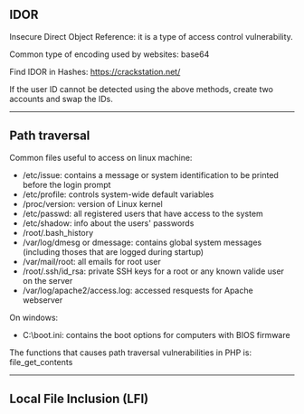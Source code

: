 ## IDOR

Insecure Direct Object Reference: it is a type of access control vulnerability.

Common type of encoding used by websites: base64

Find IDOR in Hashes: https://crackstation.net/

If the user ID cannot be detected using the above methods, create two accounts and swap the IDs.

------------------
## Path traversal
Common files useful to access on linux machine:
- /etc/issue: contains a message or system identification to be printed before the login prompt
- /etc/profile: controls system-wide default variables
- /proc/version: version of Linux kernel
- /etc/passwd: all registered users that have access to the system
- /etc/shadow: info about the users' passwords
- /root/.bash_history
- /var/log/dmesg or dmessage: contains global system messages (including thoses that are logged during startup)
- /var/mail/root: all emails for root user
- /root/.ssh/id_rsa: private SSH keys for a root or any known valide user on the server
- /var/log/apache2/access.log: accessed resquests for Apache webserver

On windows:
- C:\boot.ini: contains the boot options for computers with BIOS firmware

The functions that causes path traversal vulnerabilities in PHP is: file_get_contents

--------------------
## Local File Inclusion (LFI)
